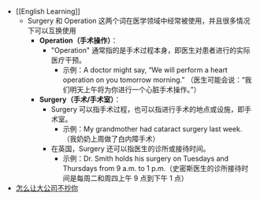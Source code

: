- [[English Learning]]
	- Surgery 和 Operation 这两个词在医学领域中经常被使用，并且很多情况下可以互换使用
		- **Operation（手术操作）**：
			- "Operation" 通常指的是手术过程本身，即医生对患者进行的实际医疗干预。
				- 示例：A doctor might say, “We will perform a heart operation on you tomorrow morning.” （医生可能会说：“我们明天上午将为你进行一个心脏手术操作。”）
		- **Surgery（手术/手术室）**：
			- Surgery 可以指手术过程，也可以指进行手术的地点或设施，即手术室。
				- 示例：My grandmother had cataract surgery last week.（我奶奶上周做了白内障手术）
			- 在英国，Surgery 还可以指医生的诊所或接待时间。
				- 示例：Dr. Smith holds his surgery on Tuesdays and Thursdays from 9 a.m. to 1 p.m.（史密斯医生的诊所接待时间是每周二和周四上午 9 点到下午 1 点）
- [怎么让大公司不抄你](https://blog.lyric.im/p/how-to-prevent-big-companies-from-copying-you)
